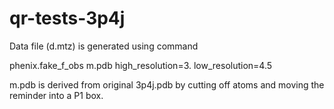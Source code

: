 # qr-tests-3p4j


Data file (d.mtz) is generated using command

phenix.fake_f_obs m.pdb high_resolution=3. low_resolution=4.5

m.pdb is derived from original 3p4j.pdb by cutting off atoms and moving the 
reminder into a P1 box.

